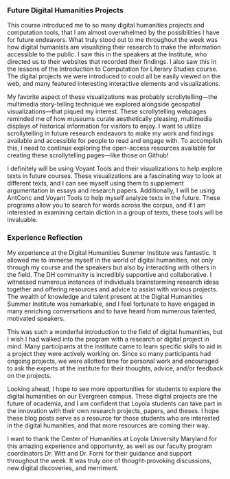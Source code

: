 ### Future Digital Humanities Projects

This course introduced me to so many digital humanities projects and computation tools, that I am almost overwhelmed by the possibilities I have for future endeavors. What truly stood out to me throughout the week was how digital humanists are visualizing their research to make the information accessible to the public. I saw this in the speakers at the Institute, who directed us to their websites that recorded their findings. I also saw this in the lessons of the Introduction to Computation for Literary Studies course. The digital projects we were introduced to could all be easily viewed on the web, and many featured interesting interactive elements and visualizations. 

My favorite aspect of these visualizations was probably scrollytelling—the multimedia story-telling technique we explored alongside geospatial visualizations—that piqued my interest. These scrollytelling webpages reminded me of how museums curate aesthetically pleasing, multimedia displays of historical information for visitors to enjoy. I want to utilize scrollytelling in future research endeavors to make my work and findings available and accessible for people to read and engage with. To accomplish this, I need to continue exploring the open-access resources available for creating these scrollytelling pages—like those on Github! 

I definitely will be using Voyant Tools and their visualizations to help explore texts in future courses. These visualizations are a fascinating way to look at different texts, and I can see myself using them to supplement argumentation in essays and research papers. Additionally, I will be using AntConc and Voyant Tools to help myself analyze texts in the future. These programs allow you to search for words across the corpus, and if I am interested in examining certain diction in a group of texts, these tools will be invaluable. 

### Experience Reflection

My experience at the Digital Humanities Summer Institute was fantastic. It allowed me to immerse myself in the world of digital humanities, not only through my course and the speakers but also by interacting with others in the field. The DH community is incredibly supportive and collaborative. I witnessed numerous instances of individuals brainstorming research ideas together and offering resources and advice to assist with various projects. The wealth of knowledge and talent present at the Digital Humanities Summer Institute was remarkable, and I feel fortunate to have engaged in many enriching conversations and to have heard from numerous talented, motivated speakers.

This was such a wonderful introduction to the field of digital humanities, but I wish I had walked into the program with a research or digital project in mind. Many participants at the institute came to learn specific skills to aid in a project they were actively working on. Since so many participants had ongoing projects, we were allotted time for personal work and encouraged to ask the experts at the institute for their thoughts, advice, and/or feedback on the projects. 

Looking ahead, I hope to see more opportunities for students to explore the digital humanities on our Evergreen campus. These digital projects are the future of academia, and I am confident that Loyola students can take part in the innovation with their own research projects, papers, and theses. I hope these blog posts serve as a resource for those students who are interested in the digital humanities, and that more resources are coming their way. 

I want to thank the Center of Humanities at Loyola University Maryland for this amazing experience and opportunity, as well as our faculty program coordinators Dr. Witt and Dr. Forni for their guidance and support throughout the week. It was truly one of thought-provoking discussions, new digital discoveries, and merriment. 